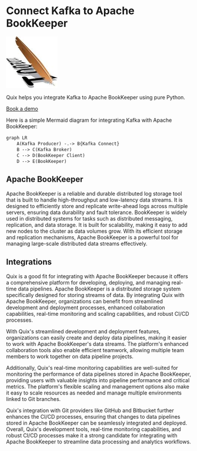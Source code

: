 # Connect Kafka to Apache BookKeeper

![](./images/logo_1.jpg)

Quix helps you integrate Kafka to Apache BookKeeper using pure Python.

<div>
<a class="md-button md-button--primary" href="https://share.hsforms.com/1iW0TmZzKQMChk0lxd_tGiw4yjw2?__hstc=175542013.2303933fbd746c0ac86d9ccbe9bc9100.1728383268831.1729603416735.1729620918855.31&__hssc=175542013.1.1729620918855&__hsfp=2132701734" target="_blank" style="margin-right:.5rem;">Book a demo</a>
<br/>
</div>

Here is a simple Mermaid diagram for integrating Kafka with Apache BookKeeper:

```mermaid
graph LR
    A(Kafka Producer) -.-> B{Kafka Connect}
    B --> C(Kafka Broker)
    C --> D(BookKeeper Client)
    D --> E(BookKeeper)
```

## Apache BookKeeper

Apache BookKeeper is a reliable and durable distributed log storage tool that is built to handle high-throughput and low-latency data streams. It is designed to efficiently store and replicate write-ahead logs across multiple servers, ensuring data durability and fault tolerance. BookKeeper is widely used in distributed systems for tasks such as distributed messaging, replication, and data storage. It is built for scalability, making it easy to add new nodes to the cluster as data volumes grow. With its efficient storage and replication mechanisms, Apache BookKeeper is a powerful tool for managing large-scale distributed data streams effectively.

## Integrations

Quix is a good fit for integrating with Apache BookKeeper because it offers a comprehensive platform for developing, deploying, and managing real-time data pipelines. Apache BookKeeper is a distributed storage system specifically designed for storing streams of data. By integrating Quix with Apache BookKeeper, organizations can benefit from streamlined development and deployment processes, enhanced collaboration capabilities, real-time monitoring and scaling capabilities, and robust CI/CD processes.

With Quix's streamlined development and deployment features, organizations can easily create and deploy data pipelines, making it easier to work with Apache BookKeeper's data streams. The platform's enhanced collaboration tools also enable efficient teamwork, allowing multiple team members to work together on data pipeline projects.

Additionally, Quix's real-time monitoring capabilities are well-suited for monitoring the performance of data pipelines stored in Apache BookKeeper, providing users with valuable insights into pipeline performance and critical metrics. The platform's flexible scaling and management options also make it easy to scale resources as needed and manage multiple environments linked to Git branches.

Quix's integration with Git providers like GitHub and Bitbucket further enhances the CI/CD processes, ensuring that changes to data pipelines stored in Apache BookKeeper can be seamlessly integrated and deployed. Overall, Quix's development tools, real-time monitoring capabilities, and robust CI/CD processes make it a strong candidate for integrating with Apache BookKeeper to streamline data processing and analytics workflows.

